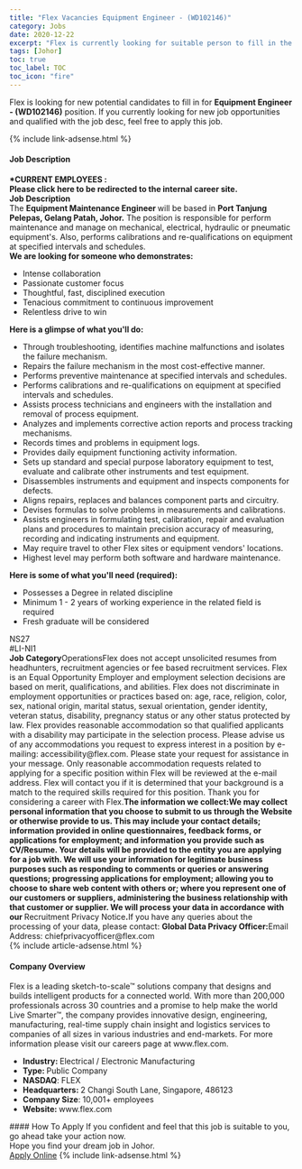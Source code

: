 ```yaml
---
title: "Flex Vacancies Equipment Engineer - (WD102146)" 
category: Jobs 
date: 2020-12-22 
excerpt: "Flex is currently looking for suitable person to fill in the Equipment Engineer - (WD102146) which positioned at Johor" 
tags: [Johor] 
toc: true 
toc_label: TOC 
toc_icon: "fire" 
--- 
```


<p>Flex is looking for new potential candidates to fill in for <b>Equipment Engineer - (WD102146)</b> position. If you currently looking for new job opportunities and qualified with the job desc, feel free to apply this job.
</p>{% include link-adsense.html %} 
<div><div><div><h4>Job Description</h4></div></div><div><div><span><div><div><b>*CURRENT EMPLOYEES&#160;:</b><div><b><b>Please click&#160;here</b></b><b><b> to be redirected to the internal career site.</b></b></div><div><b>Job Description</b></div><div>The <b>Equipment Maintenance Engineer&#160;</b>will be based in <b><b>Port Tanjung Pelepas, Gelang Patah, Johor.</b></b> The position is responsible for perform maintenance and manage on mechanical, electrical, hydraulic or pneumatic equipment's. Also, performs calibrations and re-qualifications on equipment at specified intervals and schedules.&#160;</div><div><b><b>We are looking for someone who demonstrates:</b></b></div><ul><li>Intense collaboration</li><li>Passionate customer focus</li><li>Thoughtful, fast, disciplined execution</li><li>Tenacious commitment to continuous improvement</li><li>Relentless drive to win</li></ul><b><b>Here is a glimpse of what you'll do:</b></b><ul><li>Through troubleshooting, identifies machine malfunctions and isolates the failure mechanism.</li><li>Repairs the failure mechanism in the most cost-effective manner.</li><li>Performs preventive maintenance at specified intervals and schedules.</li><li>Performs calibrations and re-qualifications on equipment at specified intervals and schedules.</li><li>Assists process technicians and engineers with the installation and removal of process equipment.</li><li>Analyzes and implements corrective action reports and process tracking mechanisms.</li><li>Records times and problems in equipment logs.</li><li>Provides daily equipment functioning activity information.</li><li>Sets up standard and special purpose laboratory equipment to test, evaluate and calibrate other instruments and test equipment.</li><li>Disassembles instruments and equipment and inspects components for defects.</li><li>Aligns repairs, replaces and balances component parts and circuitry.</li><li>Devises formulas to solve problems in measurements and calibrations.</li><li>Assists engineers in formulating test, calibration, repair and evaluation plans and procedures to maintain precision accuracy of measuring, recording and indicating instruments and equipment.</li><li>May require travel to other Flex sites or equipment vendors' locations.</li><li>Highest level may perform both software and hardware maintenance.</li></ul><b><b>Here is some of what you'll need (required):</b></b><ul><li>Possesses a Degree in related discipline</li><li>Minimum&#160;1 - 2 years of working experience in the related field is required</li><li>Fresh graduate will be considered</li></ul><div>NS27</div><div>#LI-NI1</div><div><b>Job Category</b>OperationsFlex does not accept unsolicited resumes from headhunters, recruitment agencies or fee based recruitment services. Flex is an Equal Opportunity Employer and employment selection decisions are based on merit, qualifications, and abilities. Flex does not discriminate in employment opportunities or practices based on: age, race, religion, color, sex, national origin, marital status, sexual orientation, gender identity, veteran status, disability, pregnancy status or any other status protected by law. Flex provides reasonable accommodation so that qualified applicants with a disability may participate in the selection process. Please advise us of any accommodations you request to express interest in a position by e-mailing: accessibility@flex.com. Please state your request for assistance in your message. Only reasonable accommodation requests related to applying for a specific position within Flex will be reviewed at the e-mail address. Flex will contact you if it is determined that your background is a match to the required skills required for this position. Thank you for considering a career with Flex.<b>The information we collect:</b><b>We may collect personal information that you choose to submit to us through the Website or otherwise provide to us. This may include your contact details; information provided in online questionnaires, feedback forms, or applications for employment; and information you provide such as CV/Resume. Your details will be provided to the entity you are applying for a job with. We will use your information for legitimate business purposes such as responding to comments or queries or answering questions; progressing applications for employment; allowing you to choose to share web content with others or; where you represent one of our customers or suppliers, administering the business relationship with that customer or supplier. We will process your data in accordance with our </b>Recruitment Privacy Notice<b><b>.</b></b>If you have any queries about the processing of your data, please contact:&#160;<b>Global Data Privacy Officer:</b>Email Address: chiefprivacyofficer@flex.com</div></div></div></span></div></div></div> 
{% include article-adsense.html %} 
<div><div><div><h4>Company Overview</h4></div></div><div><div><span><div><p>Flex is a leading sketch-to-scale&#8482; solutions company that designs and builds intelligent products for a connected world. With more than 200,000 professionals across 30 countries and a promise to help make the world Live Smarter&#8482;, the company provides innovative design, engineering, manufacturing, real-time supply chain insight and logistics services to companies of all sizes in various industries and end-markets.&#160;For more information please visit our careers page at www.flex.com.&#160;</p>
<ul><li><strong>Industry:&#160;</strong>Electrical / Electronic&#160;Manufacturing</li>
<li><strong>Type:&#160;</strong>Public Company</li>
<li><strong>NASDAQ</strong>: FLEX</li>
<li><strong>Headquarters:&#160;</strong>2 Changi South Lane, Singapore, 486123</li>
<li><strong>Company Size</strong>: 10,001+ employees</li>
<li><strong>Website:&#160;</strong>www.flex.com</li> </ul></div></span></div></div></div> 
#### How To Apply 
If you confident and feel that this job is suitable to you, go ahead take your action now. <br/> 
Hope you find your dream job in Johor. <br/> 
<a href="https://www.jobstreet.com.my/en/job/equipment-engineer-wd102146-4433736?jobId=jobstreet-my-job-4433736&sectionRank=26&token=0~724d2ce7-b8b0-42c5-8fe2-674249136646&fr=SRP%20View%20In%20New%20Ta" class="btn btn--info" target="_blank" rel="nofollow noopenner">Apply Online</a> 
{% include link-adsense.html %} 